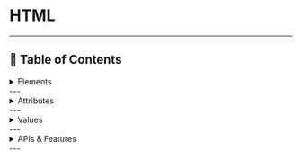 # HTML 

---

## 📂 Table of Contents

<details><summary>Elements</summary>  
1. [Document Metadata (8)](./01-Elements/01-Structure/README.md)  
2. [Sectioning Content (7)](./01-Elements/02-Metadata/README.md)  
3. [Text Content (6)](./01-Elements/03-Text/README.md)  
4. [Inline Text Semantics (8)](./01-Elements/04-InlineText/README.md)  
5. [Formatting Elements (10)](./01-Elements/05-Links/README.md)  
6. [Quotation and Citation Elements (6)](./01-Elements/06-Media/README.md)  
7. [HTML Images (4)](./01-Elements/07-Grouping/README.md)  
8. [Tables (10)](./01-Elements/08-Tables/README.md)  
9. [Forms (11)](./01-Elements/09-Forms/README.md)  
10. [Lists (6)](./01-Elements/10-Interactive/README.md)  
11. [Media (9)](./01-Elements/11-Scripting/README.md)  
12. [Script and Interactive (4)](./01-Elements/12-Graphics/README.md) 
13. [Web Components (3)](./01-Elements/12-Graphics/README.md)  
</details> 
---

<details><summary>Attributes</summary>  
1. [Global Attributes (11)](./02-Attributes/01-Global/README.md)  
2. [Anchor (4)](./02-Attributes/02-Events/README.md)  
5. [Images (3)](./02-Attributes/05-Links-Resources/README.md)  
6. [Form Inputs (11)](./02-Attributes/06-CustomData/README.md)  
</details> 
---


<details><summary>Values</summary>  
1. [type values for input (15)](./02-Attributes/01-Global/README.md)  
2. [target values for <a> (4)](./02-Attributes/02-Events/README.md)  
5. [method values for <form> (2)](./02-Attributes/05-Links-Resources/README.md)  
6. [enctype values (3)](./02-Attributes/06-CustomData/README.md)  
</details> 
---


<details><summary>APIs & Features</summary> 
1. [Audio/Video API](./03-APIs/01-AudioVideo/README.md)  
2. [Canvas API](./03-APIs/02-Canvas/README.md)  
3. [SVG API](./03-APIs/03-SVG/README.md)  
4. [Drag & Drop API](./03-APIs/04-DragDrop/README.md)  
5. [Geolocation API](./03-APIs/05-Geolocation/README.md)  
6. [Web Storage (localStorage & sessionStorage)](./03-APIs/06-WebStorage/README.md)  
7. [Web Workers](./03-APIs/07-WebWorkers/README.md)  
8. [Progressive Enhancement & Fallbacks](./03-APIs/08-ProgressiveEnhancement/README.md)  
</details> 
---




